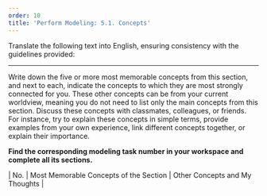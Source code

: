 ```yaml
---
order: 10
title: 'Perform Modeling: 5.1. Concepts'
---
```


Translate the following text into English, ensuring consistency with the guidelines provided:

---

Write down the five or more most memorable concepts from this section, and next to each, indicate the concepts to which they are most strongly connected for you. These other concepts can be from your current worldview, meaning you do not need to list only the main concepts from this section. Discuss these concepts with classmates, colleagues, or friends. For instance, try to explain these concepts in simple terms, provide examples from your own experience, link different concepts together, or explain their importance.

**Find the corresponding modeling task number in your workspace and complete all its sections.**

| No. | Most Memorable Concepts of the Section | Other Concepts and My Thoughts |